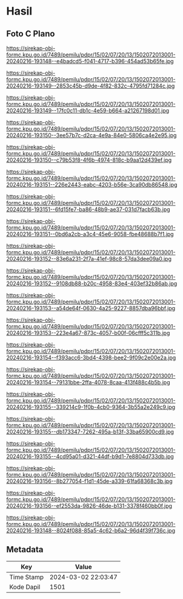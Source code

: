 # Hasil

## Foto C Plano

https://sirekap-obj-formc.kpu.go.id/7489/pemilu/pdpr/15/02/07/20/13/1502072013001-20240216-193148--e4badcd5-f041-4717-b396-454ad53b65fe.jpg

https://sirekap-obj-formc.kpu.go.id/7489/pemilu/pdpr/15/02/07/20/13/1502072013001-20240216-193149--2853c45b-d9de-4f82-832c-4795fd71284c.jpg

https://sirekap-obj-formc.kpu.go.id/7489/pemilu/pdpr/15/02/07/20/13/1502072013001-20240216-193149--17fc0c11-db1c-4e59-b664-a21267198d01.jpg

https://sirekap-obj-formc.kpu.go.id/7489/pemilu/pdpr/15/02/07/20/13/1502072013001-20240216-193150--3ee57b7c-d2ca-4e9a-84e0-5806ca4e2e95.jpg

https://sirekap-obj-formc.kpu.go.id/7489/pemilu/pdpr/15/02/07/20/13/1502072013001-20240216-193150--c79b53f8-4f6b-4974-818c-b9aa12d439ef.jpg

https://sirekap-obj-formc.kpu.go.id/7489/pemilu/pdpr/15/02/07/20/13/1502072013001-20240216-193151--226e2443-eabc-4203-b56e-3ca90db86548.jpg

https://sirekap-obj-formc.kpu.go.id/7489/pemilu/pdpr/15/02/07/20/13/1502072013001-20240216-193151--6fd15fe7-ba86-48b9-ae37-031d7facb63b.jpg

https://sirekap-obj-formc.kpu.go.id/7489/pemilu/pdpr/15/02/07/20/13/1502072013001-20240216-193151--0bd6a2cb-a3c4-45e6-9058-fbe48688b7f1.jpg

https://sirekap-obj-formc.kpu.go.id/7489/pemilu/pdpr/15/02/07/20/13/1502072013001-20240216-193152--83e6a231-2f7a-41ef-98c8-57da3dee09a0.jpg

https://sirekap-obj-formc.kpu.go.id/7489/pemilu/pdpr/15/02/07/20/13/1502072013001-20240216-193152--9108db88-b20c-4958-83e4-403ef32b86ab.jpg

https://sirekap-obj-formc.kpu.go.id/7489/pemilu/pdpr/15/02/07/20/13/1502072013001-20240216-193153--a54de64f-0630-4a25-9227-8857dba96bbf.jpg

https://sirekap-obj-formc.kpu.go.id/7489/pemilu/pdpr/15/02/07/20/13/1502072013001-20240216-193153--223e4a67-873c-4057-b00f-06cfff5c311b.jpg

https://sirekap-obj-formc.kpu.go.id/7489/pemilu/pdpr/15/02/07/20/13/1502072013001-20240216-193154--f393acc6-3bd4-4398-bee2-9f09c2e00e2a.jpg

https://sirekap-obj-formc.kpu.go.id/7489/pemilu/pdpr/15/02/07/20/13/1502072013001-20240216-193154--79131bbe-2ffa-4078-8caa-413f488c4b5b.jpg

https://sirekap-obj-formc.kpu.go.id/7489/pemilu/pdpr/15/02/07/20/13/1502072013001-20240216-193155--339214c9-1f0b-4cb0-9364-3b55a2e249c9.jpg

https://sirekap-obj-formc.kpu.go.id/7489/pemilu/pdpr/15/02/07/20/13/1502072013001-20240216-193155--db173347-7262-495a-b13f-33ba65900cd9.jpg

https://sirekap-obj-formc.kpu.go.id/7489/pemilu/pdpr/15/02/07/20/13/1502072013001-20240216-193155--4cd95a01-d321-44df-b9d1-7e8804d733db.jpg

https://sirekap-obj-formc.kpu.go.id/7489/pemilu/pdpr/15/02/07/20/13/1502072013001-20240216-193156--8b277054-f1d1-45de-a339-61fa68368c3b.jpg

https://sirekap-obj-formc.kpu.go.id/7489/pemilu/pdpr/15/02/07/20/13/1502072013001-20240216-193156--ef2553da-9826-46de-b131-3378f460bb0f.jpg

https://sirekap-obj-formc.kpu.go.id/7489/pemilu/pdpr/15/02/07/20/13/1502072013001-20240216-193148--8024f088-85a5-4c62-b6a2-96d4f39f736c.jpg


## Metadata

| Key        | Value               |
| ---------- | ------------------- |
| Time Stamp | 2024-03-02 22:03:47 |
| Kode Dapil | 1501                |



